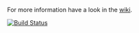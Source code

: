 For more information have a look in the [wiki](http://github.com/mikey179/vfsStream/wiki).

[![Build Status](http://secure.travis-ci.org/mikey179/vfsStream.png)](http://travis-ci.org/mikey179/vfsStream)